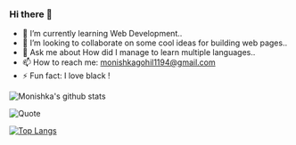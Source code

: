 ### Hi there 👋

- 🌱 I’m currently learning Web Development..
- 👯 I’m looking to collaborate on some cool ideas for building web pages..
- 💬 Ask me about How did I manage to learn multiple languages..
- 📫 How to reach me: monishkagohil1194@gmail.com
- ⚡ Fun fact: I love black !


![Monishka's github stats](https://github-readme-stats.vercel.app/api?username=Monishka11)

![Quote](https://github-readme-quotes.herokuapp.com/quote?theme=dark&animation=grow_out_in)



[![Top Langs](https://github-readme-stats.vercel.app/api/top-langs/?username=Monishka11)](https://github.com/Monishka11/github-readme-stats)


<!--
**Monishka11/Monishka11** is a ✨ _special_ ✨ repository because its `README.md` (this file) appears on your GitHub profile.

Here are some ideas to get you started:

- 🔭 I’m currently working on ...
- 🌱 I’m currently learning ...
- 👯 I’m looking to collaborate on ...
- 🤔 I’m looking for help with ...
- 💬 Ask me about ...
- 📫 How to reach me: ...
- 😄 Pronouns: ...
- ⚡ Fun fact: ...
-->
